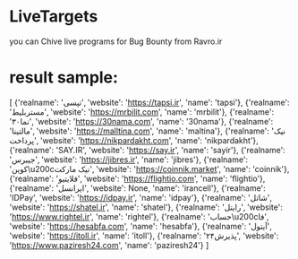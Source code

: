 # LiveTargets
you can Chive live programs for Bug Bounty from Ravro.ir 


# result sample:
[
{'realname': 'تپسی', 'website': 'https://tapsi.ir', 'name': 'tapsi'}, {'realname': 'مستربلیط', 'website': 'https://mrbilit.com', 'name': 'mrbilit'}, {'realname': '۳۰نما', 'website': 'https://30nama.com', 'name': '30nama'}, {'realname': 'مالتینا', 'website': 'https://malltina.com', 'name': 'maltina'}, {'realname': 'نیک پرداخت', 'website': 'https://nikpardakht.com', 'name': 'nikpardakht'}, {'realname': 'SAY.IR', 'website': 'https://say.ir', 'name': 'sayir'}, {'realname': 'جیبرس', 'website': 'https://jibres.ir', 'name': 'jibres'}, {'realname': 'کوین\u200cنیک مارکت', 'website': 'https://coinnik.market', 'name': 'coinnik'}, {'realname': 'فلایتیو', 'website': 'https://flightio.com', 'name': 'flightio'}, {'realname': 'ایرانسل', 'website': None, 'name': 'irancell'}, {'realname': 'IDPay', 'website': 'https://idpay.ir', 'name': 'idpay'}, {'realname': 'شاتل', 'website': 'https://shatel.ir', 'name': 'shatel'}, {'realname': 'رایتل', 'website': 'https://www.rightel.ir', 'name': 'rightel'}, {'realname': 'حساب\u200cفا', 'website': 'https://hesabfa.com', 'name': 'hesabfa'}, {'realname': 'آیتول', 'website': 'https://itoll.ir', 'name': 'itoll'}, {'realname': 'پذیرش۲۴', 'website': 'https://www.paziresh24.com', 'name': 'paziresh24'}
]
